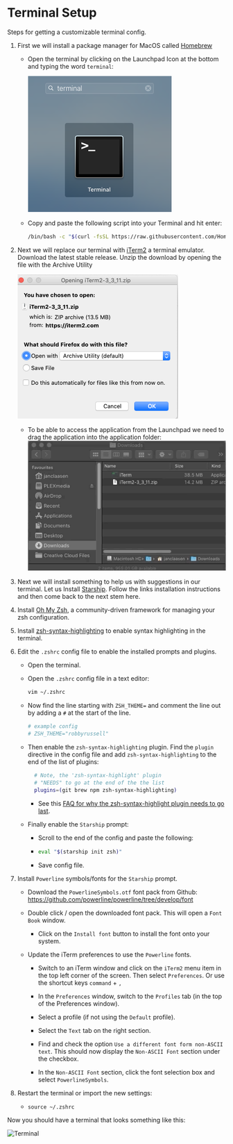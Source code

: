 # Terminal Setup

Steps for getting a customizable terminal config.

1. First we will install a package manager for MacOS called [Homebrew](https://brew.sh/)
    - Open the terminal by clicking on the Launchpad Icon at the bottom and typing the word `terminal`:

      ![launchpad icon](select_terminal.png)
      
    - Copy and paste the following script into your Terminal and hit enter: 
      ```bash
      /bin/bash -c "$(curl -fsSL https://raw.githubusercontent.com/Homebrew/install/master/install.sh)"
      ```
      
1. Next we will replace our terminal with [iTerm2](https://iterm2.com/) a terminal emulator. Download the latest stable release. Unzip the download by opening the file with the Archive Utility
    
    ![opening iterm](open_iterm.png)
    - To be able to access the application from the Launchpad we need to drag the application into the application folder:
    ![opening iterm](move_application.gif)
    
1. Next we will install something to help us with suggestions in our terminal. Let us Install [Starship](https://starship.rs/guide/#with-homebrew). Follow the links installation instructions and then come back to the next stem here. 

1. Install [Oh My Zsh](https://github.com/ohmyzsh/ohmyzsh#basic-installation), a  community-driven framework for managing your zsh configuration.

1. Install [zsh-syntax-highlighting](https://github.com/zsh-users/zsh-syntax-highlighting/blob/master/INSTALL.md#oh-my-zsh) to enable syntax highlighting in the terminal.

6. Edit the `.zshrc` config file to enable the installed prompts and plugins.

    - Open the terminal.
    - Open the `.zshrc` config file in a text editor:

      ```bash
      vim ~/.zshrc
      ```

    - Now find the line starting with `ZSH_THEME=` and comment the line out by adding a `#` at the start of the line.

      ```bash
      # example config
      # ZSH_THEME="robbyrussell"
      ```

    - Then enable the `zsh-syntax-highlighting` plugin. Find the `plugin` directive in the config file and add `zsh-syntax-highlighting` to the end of the list of plugins:

      ```bash
        # Note, the 'zsh-syntax-highlight' plugin
        # "NEEDS" to go at the end of the the list 
        plugins=(git brew npm zsh-syntax-highlighting)
        ```
      - See this [FAQ for why the zsh-syntax-highlight plugin needs to go last](https://github.com/zsh-users/zsh-syntax-highlighting#why-must-zsh-syntax-highlightingzsh-be-sourced-at-the-end-of-the-zshrc-file).

    - Finally enable the `Starship` prompt:

      - Scroll to the end of the config and paste the following:

      - ```bash
        eval "$(starship init zsh)"
        ```

      - Save config file.

7. Install `Powerline` symbols/fonts for the `Starship` prompt.

    - Download the `PowerlineSymbols.otf` font pack from Github: https://github.com/powerline/powerline/tree/develop/font

    - Double click / open the downloaded font pack. This will open a `Font Book` window.

      - Click on the `Install font` button to install the font onto your system.

    - Update the iTerm preferences to use the `Powerline` fonts.

      - Switch to an iTerm window and click on the `iTerm2` menu item in the top left corner of the screen. Then select `Preferences`. Or use the shortcut keys `command` + `,`

      - In the `Preferences` window, switch to the `Profiles` tab (in the top of the Preferences window).

      - Select a profile (if not using the `Default` profile).

      - Select the `Text` tab on the right section.

      - Find and check the option `Use a different font form non-ASCII text`. This should now display the `Non-ASCII Font` section under the checkbox.

      - In the `Non-ASCII Font` section, click the font selection box and select `PowerlineSymbols`.

8. Restart the terminal or import the new settings:

    - ```shell
      source ~/.zshrc
      ```

Now you should have a terminal that looks something like this:

![Terminal](./terminal.png)
